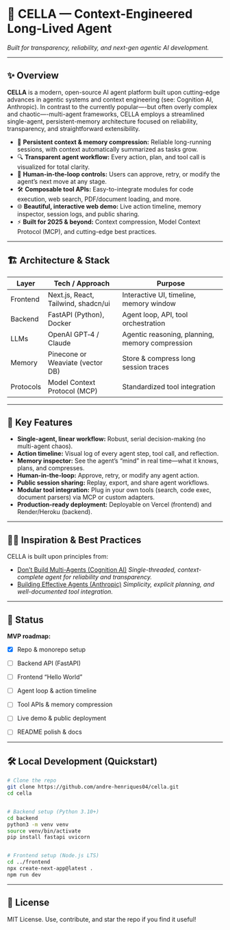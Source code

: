 # 🚀 CELLA — Context-Engineered Long-Lived Agent


*Built for transparency, reliability, and next-gen agentic AI development.*


---


## ✨ Overview


**CELLA** is a modern, open-source AI agent platform built upon cutting-edge advances in agentic systems and context engineering (see: Cognition AI, Anthropic).
In contrast to the currently popular—-but often overly complex and chaotic—-multi-agent frameworks, CELLA employs a streamlined single-agent, persistent-memory architecture focused on reliability, transparency, and straightforward extensibility.



- 🧠 **Persistent context & memory compression:** Reliable long-running sessions, with context automatically summarized as tasks grow.
- 🔍 **Transparent agent workflow:** Every action, plan, and tool call is visualized for total clarity.
- 👤 **Human-in-the-loop controls:** Users can approve, retry, or modify the agent’s next move at any stage.
- 🛠️ **Composable tool APIs:** Easy-to-integrate modules for code execution, web search, PDF/document loading, and more.
- 🌐 **Beautiful, interactive web demo:** Live action timeline, memory inspector, session logs, and public sharing.
- ⚡ **Built for 2025 & beyond:** Context compression, Model Context Protocol (MCP), and cutting-edge best practices.


---


## 🏗️ Architecture & Stack


| Layer     | Tech / Approach                 | Purpose                                        |
|-----------|---------------------------------|------------------------------------------------|
| Frontend  | Next.js, React, Tailwind, shadcn/ui | Interactive UI, timeline, memory window         |
| Backend   | FastAPI (Python), Docker        | Agent loop, API, tool orchestration             |
| LLMs      | OpenAI GPT‑4 / Claude           | Agentic reasoning, planning, memory compression |
| Memory    | Pinecone or Weaviate (vector DB)| Store & compress long session traces            |
| Protocols | Model Context Protocol (MCP)    | Standardized tool integration                   |


---


## 🎯 Key Features


- **Single-agent, linear workflow:** Robust, serial decision-making (no multi-agent chaos).
- **Action timeline:** Visual log of every agent step, tool call, and reflection.
- **Memory inspector:** See the agent’s “mind” in real time—what it knows, plans, and compresses.
- **Human-in-the-loop:** Approve, retry, or modify any agent action.
- **Public session sharing:** Replay, export, and share agent workflows.
- **Modular tool integration:** Plug in your own tools (search, code exec, document parsers) via MCP or custom adapters.
- **Production-ready deployment:** Deployable on Vercel (frontend) and Render/Heroku (backend).


---


## 🧑‍💻 Inspiration & Best Practices


CELLA is built upon principles from:


- [Don’t Build Multi-Agents (Cognition AI)](https://cognition.ai/blog/dont-build-multi-agents#applying-the-principles) 
 _Single-threaded, context-complete agent for reliability and transparency._
- [Building Effective Agents (Anthropic)](https://www.anthropic.com/engineering/building-effective-agents) 
 _Simplicity, explicit planning, and well-documented tool integration._


---


## 🚦 Status


**MVP roadmap:** 
- [x] Repo & monorepo setup 
- [ ] Backend API (FastAPI) 
- [ ] Frontend “Hello World” 
- [ ] Agent loop & action timeline 
- [ ] Tool APIs & memory compression 
- [ ] Live demo & public deployment 
- [ ] README polish & docs


---


## 🛠️ Local Development (Quickstart)


```bash
# Clone the repo
git clone https://github.com/andre-henriques04/cella.git
cd cella


# Backend setup (Python 3.10+)
cd backend
python3 -m venv venv
source venv/bin/activate
pip install fastapi uvicorn


# Frontend setup (Node.js LTS)
cd ../frontend
npx create-next-app@latest .
npm run dev
```


---


## 🌟 License
MIT License. Use, contribute, and star the repo if you find it useful!
